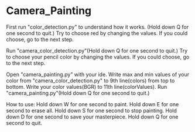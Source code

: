 # Camera_Painting

First run "color_detection.py" to understand how it works. (Hold down Q for one second to quit.)
Try to choose red by changing the values.
If you could choose, go to the next step.

Run "camera_color_detection.py"(Hold down Q for one second to quit.)
Try to choose your pencil color by changing the values.
If you could choose, go to the next step.

Open "camera_painting.py" with your ide.
Write max and min values of your color from "camera_color_detection.py" to 9th line(colors) from top to bottom.
Write your color values(BGR) to 11th line(colorValues).
Run "camera_painting.py"(Hold down Q for one second to quit.)

How to use:
Hold down W for one second to paint.
Hold down E for one second to erase all.
Hold down S for one second to stop painting.
Hold down D for one second to save your masterpiece.
Hold down Q for one second to quit.
